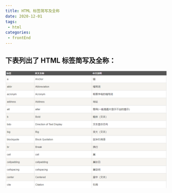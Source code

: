 ```yaml
---
title: HTML 标签简写及全称
date: 2020-12-01
tags:
 - html       
categories: 
 - frontEnd
---
```


## 下表列出了 HTML 标签简写及全称：

  ![123](../../images/html.png)

